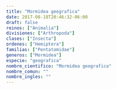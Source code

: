 ```yaml
---
title: "Mormidea geografica"
date: 2017-08-18T20:46:32-06:00
draft: false
reinos: ["Animalia"]
divisiones: ["Arthropoda"]
clases: ["Insecta"]
ordenes: ["Hemiptera"]
familias: ["Pentatomidae"]
generos: ["Mormidea"]
especie: "geografica"
nombre_cientifico: "Mormidea geografica"
nombre_comun: ""
nombre_ingles: ""
---
```

